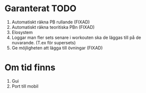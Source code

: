 # Garanterat TODO

1. Automatiskt räkna PB rullande (FIXAD)
2. Automatiskt räkna teoritiska PBn (FIXAD)
3. Elosystem
4. Loggar man fler sets senare i workouten ska de läggas till på de nuvarande. (T.ex för supersets)
5. Ge möjligheten att lägga till övningar (FIXAD)

# Om tid finns

1. Gui
2. Port till mobil
